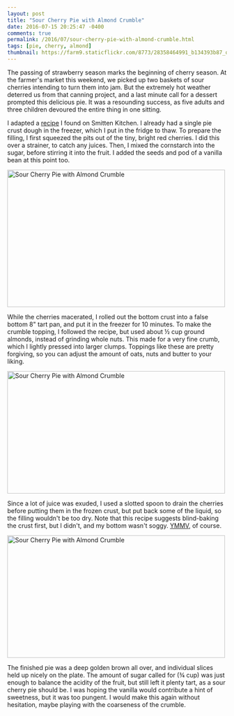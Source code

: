 ```yaml
---
layout: post
title: "Sour Cherry Pie with Almond Crumble"
date: 2016-07-15 20:25:47 -0400
comments: true
permalink: /2016/07/sour-cherry-pie-with-almond-crumble.html
tags: [pie, cherry, almond]
thumbnail: https://farm9.staticflickr.com/8773/28358464991_b134393b87_q.jpg
---
```


The passing of strawberry season marks the beginning of cherry
season. At the farmer's market this weekend, we picked up two baskets
of sour cherries intending to turn them into jam.  But the extremely
hot weather deterred us from that canning project, and a last minute
call for a dessert prompted this delicious pie. It was a
resounding success, as five adults and three children devoured the
entire thing in one sitting.

I adapted a
[recipe](https://smittenkitchen.com/2010/07/sour-cherry-pie-with-almond-crumble/)
I found on Smitten Kitchen. I already had a single pie crust dough
in the freezer, which I put in the fridge to thaw. To prepare the
filling, I first squeezed the pits out of the tiny, bright red
cherries. I did this over a strainer, to catch any juices.
Then, I mixed the cornstarch into the sugar, before stirring it
into the fruit. I added the seeds and pod of a vanilla bean at
this point too.

<a data-flickr-embed="true"  href="https://www.flickr.com/photos/gnuf/28358464991/in/dateposted/" title="Sour Cherry Pie with Almond Crumble"><img src="https://c8.staticflickr.com/9/8773/28358464991_b134393b87.jpg" width="500" height="315" alt="Sour Cherry Pie with Almond Crumble"></a><script async src="//embedr.flickr.com/assets/client-code.js" charset="utf-8"></script>

While the cherries macerated, I rolled out the bottom crust into a
false bottom 8" tart pan, and put it in the freezer for 10 minutes.
To make the crumble topping, I followed the recipe, but used 
about ½ cup ground almonds, instead of grinding whole nuts. This
made for a very fine crumb, which I lightly pressed into larger
clumps. Toppings like these are pretty forgiving, so you can adjust
the amount of oats, nuts and butter to your liking.

<a data-flickr-embed="true"  href="https://www.flickr.com/photos/gnuf/28359397801/in/dateposted/" title="Sour Cherry Pie with Almond Crumble"><img src="https://c2.staticflickr.com/9/8570/28359397801_89d2a9534d.jpg" width="500" height="281" alt="Sour Cherry Pie with Almond Crumble"></a><script async src="//embedr.flickr.com/assets/client-code.js" charset="utf-8"></script>

Since a lot of juice was exuded, I used a slotted spoon to drain
the cherries before putting them in the frozen crust, but put back
some of the liquid, so the filling wouldn't be too dry. Note that
this recipe suggests blind-baking the crust first, but I didn't, 
and my bottom wasn't soggy. [YMMV](https://en.wiktionary.org/wiki/YMMV), of course.

<a data-flickr-embed="true"  href="https://www.flickr.com/photos/gnuf/28437742755/in/dateposted/" title="Sour Cherry Pie with Almond Crumble"><img src="https://c4.staticflickr.com/9/8738/28437742755_e0417a2a1f.jpg" width="500" height="281" alt="Sour Cherry Pie with Almond Crumble"></a><script async src="//embedr.flickr.com/assets/client-code.js" charset="utf-8"></script>

The finished pie was a deep golden brown all over, and individual
slices held up nicely on the plate. The amount of sugar called for
(¾ cup) was just enough to balance the acidity of the fruit, but
still left it plenty tart, as a sour cherry pie should be. I was 
hoping the vanilla would contribute a hint of sweetness, but it
was too pungent. I would make this again without hesitation, maybe 
playing with the coarseness of the crumble.
